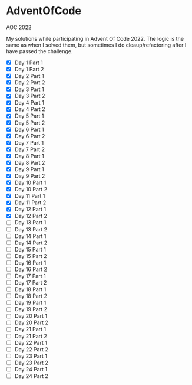 # AdventOfCode
AOC 2022

My solutions while participating in Advent Of Code 2022. The logic is the same as when I solved them, but sometimes I do cleaup/refactoring after I have passed the challenge.

- [x] Day 1 Part 1
- [x] Day 1 Part 2
- [X] Day 2 Part 1
- [X] Day 2 Part 2
- [X] Day 3 Part 1
- [X] Day 3 Part 2
- [X] Day 4 Part 1
- [X] Day 4 Part 2
- [X] Day 5 Part 1
- [X] Day 5 Part 2
- [X] Day 6 Part 1
- [X] Day 6 Part 2
- [X] Day 7 Part 1
- [X] Day 7 Part 2
- [X] Day 8 Part 1
- [X] Day 8 Part 2
- [X] Day 9 Part 1
- [X] Day 9 Part 2
- [X] Day 10 Part 1
- [X] Day 10 Part 2
- [X] Day 11 Part 1
- [X] Day 11 Part 2
- [X] Day 12 Part 1
- [X] Day 12 Part 2
- [ ] Day 13 Part 1
- [ ] Day 13 Part 2
- [ ] Day 14 Part 1
- [ ] Day 14 Part 2
- [ ] Day 15 Part 1
- [ ] Day 15 Part 2
- [ ] Day 16 Part 1
- [ ] Day 16 Part 2
- [ ] Day 17 Part 1
- [ ] Day 17 Part 2
- [ ] Day 18 Part 1
- [ ] Day 18 Part 2
- [ ] Day 19 Part 1
- [ ] Day 19 Part 2
- [ ] Day 20 Part 1
- [ ] Day 20 Part 2
- [ ] Day 21 Part 1
- [ ] Day 21 Part 2
- [ ] Day 22 Part 1
- [ ] Day 22 Part 2
- [ ] Day 23 Part 1
- [ ] Day 23 Part 2
- [ ] Day 24 Part 1
- [ ] Day 24 Part 2
